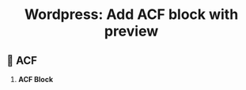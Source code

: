 </p>
<h1 align="center">
 Wordpress:  Add ACF block with preview
</h1>


## 🚀  ACF

1.  **ACF Block**
